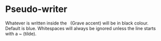 # Pseudo-writer

Whatever is written inside the ` `(Grave accent) will be in black colour.
Default is blue.
Whitespaces will always be ignored unless the line starts with a ~ (tilde).
